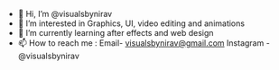 - 👋 Hi, I’m @visualsbynirav
- 👀 I’m interested in Graphics, UI, video editing and animations
- 🌱 I’m currently learning after effects and web design 
- 📫 How to reach me : Email- visualsbynirav@gmail.com
                       Instagram - @visualsbynirav

<!---
visualsbynirav/visualsbynirav is a ✨ special ✨ repository because its `README.md` (this file) appears on your GitHub profile.
You can click the Preview link to take a look at your changes.
--->

